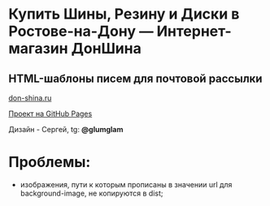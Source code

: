 # Купить Шины, Резину и Диски в Ростове-на-Дону — Интернет-магазин ДонШина

## HTML-шаблоны писем для почтовой рассылки

[don-shina.ru](https://don-shina.ru/)

[Проект на GitHub Pages](https://ru39391.github.io/ds-emails.dist/)

Дизайн - Сергей, tg: **@glumglam**

# Проблемы:

- изображения, пути к которым прописаны в значении url для background-image, не копируются в dist;